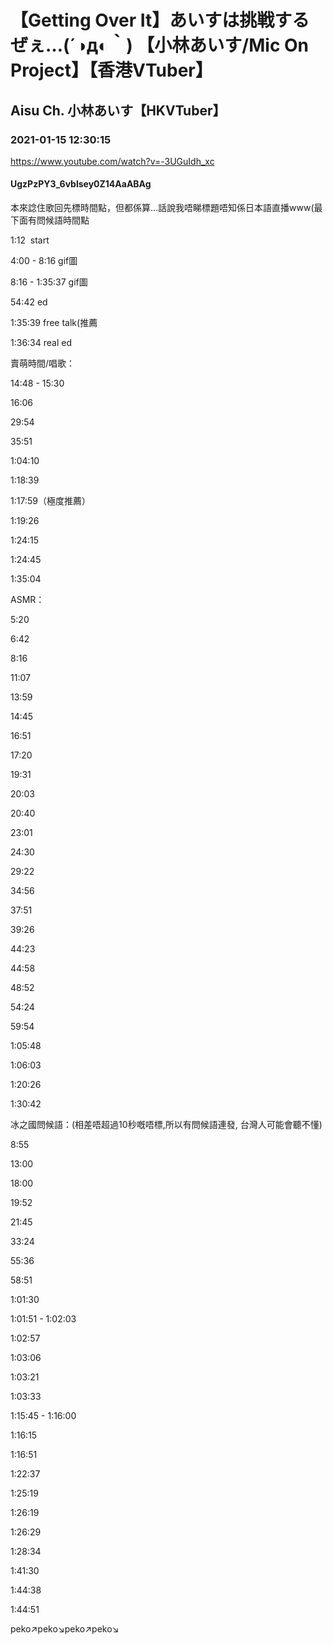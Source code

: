 # 【Getting Over It】あいすは挑戦するぜぇ…(´◑д◐｀) 【小林あいす/Mic On Project】【香港VTuber】

## Aisu Ch. 小林あいす【HKVTuber】

### 2021-01-15 12:30:15

https://www.youtube.com/watch?v=-3UGuIdh_xc

#### UgzPzPY3_6vblsey0Z14AaABAg

本來諗住歌回先標時間點，但都係算…話說我唔睇標題唔知係日本語直播www(最下面有問候語時間點

1:12  start

4:00 - 8:16 gif圖

8:16 - 1:35:37 gif圖

54:42 ed

1:35:39 free talk(推薦

1:36:34 real ed

賣萌時間/唱歌：

14:48 - 15:30

16:06 

29:54

35:51

1:04:10

1:18:39

1:17:59（極度推薦）

1:19:26

1:24:15

1:24:45

1:35:04

ASMR：

5:20

6:42

8:16

11:07

13:59

14:45

16:51

17:20

19:31

20:03

20:40

23:01

24:30

29:22

34:56

37:51

39:26

44:23

44:58

48:52

54:24

59:54

1:05:48

1:06:03

1:20:26

1:30:42

冰之國問候語：(相差唔超過10秒嘅唔標,所以有問候語連發, 台灣人可能會聽不懂) 

8:55

13:00

18:00

19:52

21:45

33:24

55:36

58:51

1:01:30

1:01:51 - 1:02:03

1:02:57

1:03:06

1:03:21

1:03:33

1:15:45 - 1:16:00

1:16:15

1:16:51

1:22:37

1:25:19

1:26:19

1:26:29

1:28:34

1:41:30

1:44:38

1:44:51































































peko↗️peko↘️peko↗️peko↘️

